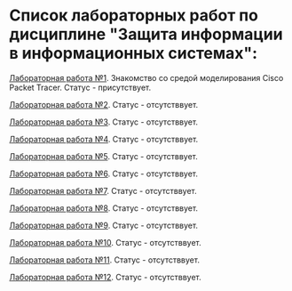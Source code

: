 # Список лабораторных работ по дисциплине "Защита информации в информационных системах":

[Лабораторная работа №1](https://github.com/oooNAKooo/BSUIR/tree/main/7%20sem/ZIvIS/LR/lab_1). Знакомство со средой моделирования Cisco Packet Tracer. Статус - присутствует.

[Лабораторная работа №2](https://github.com/oooNAKooo/BSUIR/tree/main/7%20sem/ZIvIS/LR/lab_2). Статус - отсутстввует.

[Лабораторная работа №3](https://github.com/oooNAKooo/BSUIR/tree/main/7%20sem/ZIvIS/LR/lab_3). Статус - отсутстввует.

[Лабораторная работа №4](https://github.com/oooNAKooo/BSUIR/tree/main/7%20sem/ZIvIS/LR/lab_4). Статус - отсутстввует.

[Лабораторная работа №5](https://github.com/oooNAKooo/BSUIR/tree/main/7%20sem/ZIvIS/LR/lab_5). Статус - отсутстввует.

[Лабораторная работа №6](https://github.com/oooNAKooo/BSUIR/tree/main/7%20sem/ZIvIS/LR/lab_6). Статус - отсутстввует.

[Лабораторная работа №7](https://github.com/oooNAKooo/BSUIR/tree/main/7%20sem/ZIvIS/LR/lab_7). Статус - отсутстввует.

[Лабораторная работа №8](https://github.com/oooNAKooo/BSUIR/tree/main/7%20sem/ZIvIS/LR/lab_8). Статус - отсутстввует.

[Лабораторная работа №9](https://github.com/oooNAKooo/BSUIR/tree/main/7%20sem/ZIvIS/LR/lab_9). Статус - отсутстввует.

[Лабораторная работа №10](https://github.com/oooNAKooo/BSUIR/tree/main/7%20sem/ZIvIS/LR/lab_10). Статус - отсутстввует.

[Лабораторная работа №11](https://github.com/oooNAKooo/BSUIR/tree/main/7%20sem/ZIvIS/LR/lab_11). Статус - отсутстввует.

[Лабораторная работа №12](https://github.com/oooNAKooo/BSUIR/tree/main/7%20sem/ZIvIS/LR/lab_12). Статус - отсутстввует.
